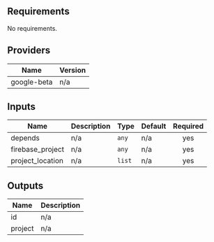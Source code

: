 ## Requirements

No requirements.

## Providers

| Name | Version |
|------|---------|
| google-beta | n/a |

## Inputs

| Name | Description | Type | Default | Required |
|------|-------------|------|---------|:--------:|
| depends | n/a | `any` | n/a | yes |
| firebase\_project | n/a | `any` | n/a | yes |
| project\_location | n/a | `list` | n/a | yes |

## Outputs

| Name | Description |
|------|-------------|
| id | n/a |
| project | n/a |

